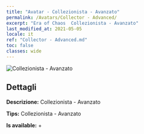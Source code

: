 ```yaml
---
title: "Avatar - Collezionista - Avanzato"
permalink: /Avatars/Collector - Advanced/
excerpt: "Era of Chaos  Collezionista - Avanzato"
last_modified_at: 2021-05-05
locale: it
ref: "Collector - Advanced.md"
toc: false
classes: wide
---
```

 ![Collezionista - Avanzato](/images/a/avatarFrame_72.png)

## Dettagli

 **Descrizione:** Collezionista - Avanzato 

 **Tips:** Collezionista - Avanzato 

 **Is available:**  + 

